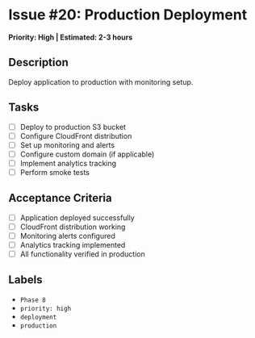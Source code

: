 # Issue #20: Production Deployment

**Priority: High | Estimated: 2-3 hours**

## Description
Deploy application to production with monitoring setup.

## Tasks
- [ ] Deploy to production S3 bucket
- [ ] Configure CloudFront distribution
- [ ] Set up monitoring and alerts
- [ ] Configure custom domain (if applicable)
- [ ] Implement analytics tracking
- [ ] Perform smoke tests

## Acceptance Criteria
- [ ] Application deployed successfully
- [ ] CloudFront distribution working
- [ ] Monitoring alerts configured
- [ ] Analytics tracking implemented
- [ ] All functionality verified in production

## Labels
- `Phase 8`
- `priority: high`
- `deployment`
- `production` 